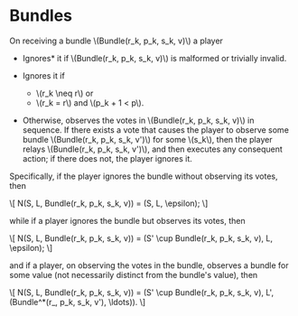 # Bundles

On receiving a bundle \\(Bundle(r_k, p_k, s_k, v)\\) a player

- Ignores* it if \\(Bundle(r_k, p_k, s_k, v)\\) is malformed or trivially invalid.

- Ignores it if
  - \\(r_k \neq r\\) or
  - \\(r_k = r\\) and \\(p_k + 1 < p\\).

- Otherwise, observes the votes in \\(Bundle(r_k, p_k, s_k, v)\\) in sequence. If
there exists a vote that causes the player to observe some bundle \\(Bundle(r_k, p_k, s_k, v')\\)
for some \\(s_k\\), then the player relays \\(Bundle(r_k, p_k, s_k, v')\\), and
then executes any consequent action; if there does not, the player ignores it.

Specifically, if the player ignores the bundle without observing its
votes, then

\\[
N(S, L, Bundle(r_k, p_k, s_k, v)) = (S, L, \epsilon);
\\]

while if a player ignores the bundle but observes its votes, then

\\[
N(S, L, Bundle(r_k, p_k, s_k, v)) = (S' \cup Bundle(r_k, p_k, s_k, v), L, \epsilon);
\\]

and if a player, on observing the votes in the bundle, observes a
bundle for some value (not necessarily distinct from the bundle's
value), then

\\[
N(S, L, Bundle(r_k, p_k, s_k, v)) = (S' \cup Bundle(r_k, p_k, s_k, v), L', (Bundle^*(r_, p_k, s_k, v'), \ldots)).
\\]